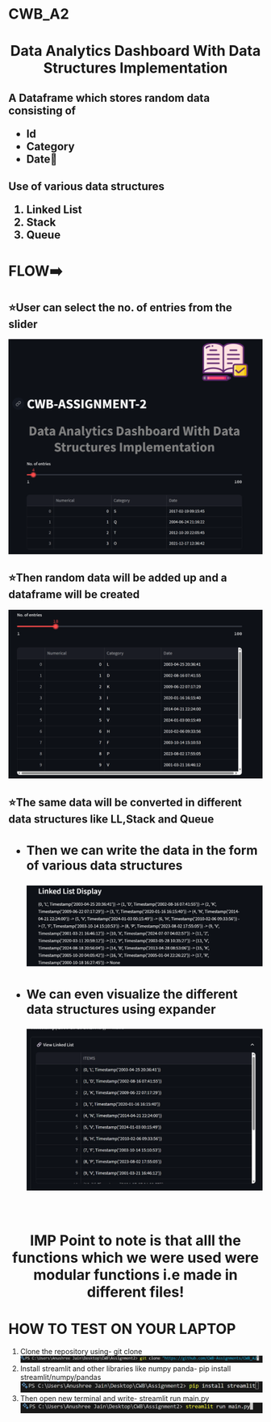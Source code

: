 # CWB_A2
<h1 align="center">Data Analytics Dashboard With Data Structures Implementation</h1>
<h2>A Dataframe which stores random data consisting of 
  <ul>
  <li>Id</li>
  <li>Category</li>  
  <li>Date📅</li></ul></h2>

<h2>Use of various data structures
<ol>
  <li>Linked List</li>
  <li>Stack</li>
  <li>Queue</li>
</ol>
</h2>

# FLOW➡️
<h2>⭐User can select the no. of entries from the slider</h2>
<img src="./start.png">
<h2>⭐Then random data will be added up and a dataframe will be created</h2>
<img src="./dataframe.png">

<h2>⭐The same data will be converted in different data structures like LL,Stack and Queue
<ul>
  <li><h3>Then we can write the data in the form of various data structures</h3></li>
  <img src="./write.png">

  <li><h3>We can even visualize the different data structures using expander</h3></li>
  <img src="./visualize.png">


</ul>
</h2>
<br/>
<h1 align="center">IMP Point to note is that alll the functions which we were  used were modular functions i.e  made in different files!</h1>

# HOW TO TEST ON YOUR LAPTOP
<ol>
  <li>Clone the repository using- git clone </li>
  <img src="./clone.png">
  <li>Install streamlit and other libraries like numpy panda- pip install streamlit/numpy/pandas</li>
  <img src="./streamlit.png">
  <li>Then open new terminal and write- streamlit run main.py</li>
  <img src="./final_st.png">
</ol>
